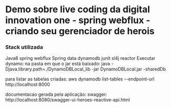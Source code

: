 # Demo sobre live coding da digital innovation one - spring webflux - criando seu gerenciador de herois
### Stack utilizada
Java8
spring webflux
Spring data
dynamodb
junit
sl4j
reactor
Executar dynamo:
na pasta em que o jar está baixado: java -Djava.library.path=./DynamoDBLocal_lib -jar DynamoDBLocal.jar -sharedDb

para listar as tabelas criadas: aws dynamodb list-tables --endpoint-url http://localhost:8000

documentacao gerada pela aplicação: swagger: http://localhost:8080/swagger-ui-heroes-reactive-api.html
